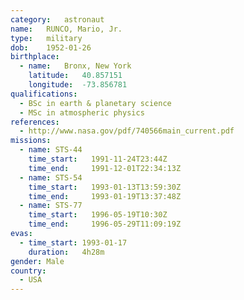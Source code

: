 ```yaml
---
category:	astronaut
name:	RUNCO, Mario, Jr.
type:	military
dob:	1952-01-26
birthplace:
  - name:	Bronx, New York
    latitude:	40.857151
    longitude:	-73.856781
qualifications:
  - BSc in earth & planetary science
  - MSc in atmospheric physics
references:
  - http://www.nasa.gov/pdf/740566main_current.pdf
missions:
  - name: STS-44
    time_start:   1991-11-24T23:44Z
    time_end:     1991-12-01T22:34:13Z
  - name: STS-54
    time_start:   1993-01-13T13:59:30Z
    time_end:     1993-01-19T13:37:48Z
  - name: STS-77
    time_start:   1996-05-19T10:30Z
    time_end:     1996-05-29T11:09:19Z
evas:
  - time_start: 1993-01-17
    duration:   4h28m
gender:	Male
country:
  - USA
---
```

